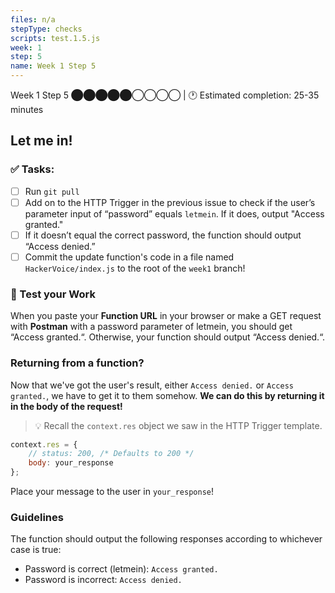 ```yaml
---
files: n/a
stepType: checks
scripts: test.1.5.js
week: 1
step: 5
name: Week 1 Step 5
---
```

Week 1 Step 5 ⬤⬤⬤⬤⬤◯◯◯◯ | 🕐 Estimated completion: 25-35 minutes
## Let me in!

### ✅ Tasks:
- [ ] Run `git pull`
- [ ] Add on to the HTTP Trigger in the previous issue to check if the user’s parameter input of “password” equals `letmein`. If it does, output "Access granted."
- [ ] If it doesn’t equal the correct password, the function should output “Access denied.”
- [ ] Commit the update function's code in a file named `HackerVoice/index.js` to the root of the `week1` branch!

### 🚧 Test your Work
When you paste your **Function URL** in your browser or make a GET request with **Postman** with a password parameter of letmein, you should get “Access granted.“. Otherwise, your function should output “Access denied.“.

### Returning from a function?
Now that we've got the user's result, either `Access denied.` or `Access granted.`, we have to get it to them somehow. **We can do this by returning it in the body of the request!**

> :bulb: Recall the `context.res` object we saw in the HTTP Trigger template.

```js
context.res = {
    // status: 200, /* Defaults to 200 */
    body: your_response
};
```
Place your message to the user in `your_response`!

### Guidelines
The function should output the following responses according to whichever case is true:
- Password is correct (letmein): `Access granted.`
- Password is incorrect: `Access denied.`





